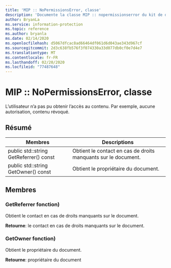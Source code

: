 ```yaml
---
title: 'MIP :: NoPermissionsError, classe'
description: 'Documente la classe MIP :: nopermissionserror du kit de développement logiciel (SDK) Microsoft Information Protection (MIP).'
author: BryanLa
ms.service: information-protection
ms.topic: reference
ms.author: bryanla
ms.date: 02/14/2020
ms.openlocfilehash: d5067dfcac8ad66464df061d6d043ae343d967cf
ms.sourcegitcommit: 2d3c638fb576f3f074330a33d077db0cf0e7d4e7
ms.translationtype: MT
ms.contentlocale: fr-FR
ms.lasthandoff: 02/20/2020
ms.locfileid: "77487648"
---
```

# <a name="class-mipnopermissionserror"></a>MIP :: NoPermissionsError, classe 
L’utilisateur n’a pas pu obtenir l’accès au contenu. Par exemple, aucune autorisation, contenu révoqué.
  
## <a name="summary"></a>Résumé
 Membres                        | Descriptions                                
--------------------------------|---------------------------------------------
public std::string GetReferrer() const  |  Obtient le contact en cas de droits manquants sur le document.
public std::string GetOwner() const  |  Obtient le propriétaire du document.
  
## <a name="members"></a>Membres
  
### <a name="getreferrer-function"></a>GetReferrer fonction)
Obtient le contact en cas de droits manquants sur le document.

  
**Retourne**: le contact en cas de droits manquants sur le document.
  
### <a name="getowner-function"></a>GetOwner fonction)
Obtient le propriétaire du document.

  
**Retourne**: propriétaire du document